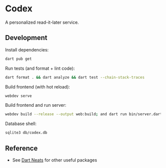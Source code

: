 # Codex
A personalized read-it-later service.

## Development

Install dependencies:

```sh
dart pub get
```

Run tests (and format + lint code):

```sh
dart format . && dart analyze && dart test --chain-stack-traces
```

Build frontend (with hot reload):

```sh
webdev serve
```

Build frontend and run server:

```sh
webdev build --release --output web:build; and dart run bin/server.dart
```

Database shell:

```sh
sqlite3 db/codex.db
```

## Reference
- See [Dart Neats](https://github.com/google/dart-neats) for other useful packages
